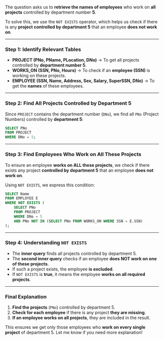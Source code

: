 

The question asks us to **retrieve the names of employees** who work on **all projects** controlled by department number **5**.  

To solve this, we use the `NOT EXISTS` operator, which helps us check if there is any **project controlled by department 5** that an employee **does not work on**.  

---

### **Step 1: Identify Relevant Tables**  
- **PROJECT (PNo, PName, PLocation, DNo)** → To get all projects controlled by **department number 5**.  
- **WORKS_ON (SSN, PNo, Hours)** → To check if an **employee (SSN)** is working on these projects.  
- **EMPLOYEE (SSN, Name, Address, Sex, Salary, SuperSSN, DNo)** → To get the **names** of these employees.  

---

### **Step 2: Find All Projects Controlled by Department 5**  
Since `PROJECT` contains the department number (`DNo`), we find all `PNo` (Project Numbers) controlled by **department 5**:

```sql
SELECT PNo 
FROM PROJECT 
WHERE DNo = 5;
```

---

### **Step 3: Find Employees Who Work on All These Projects**
To ensure an employee **works on ALL these projects**, we check if there exists any project **controlled by department 5** that an employee **does not work on**.  

Using `NOT EXISTS`, we express this condition:

```sql
SELECT Name 
FROM EMPLOYEE E
WHERE NOT EXISTS (
    SELECT PNo 
    FROM PROJECT 
    WHERE DNo = 5
    AND PNo NOT IN (SELECT PNo FROM WORKS_ON WHERE SSN = E.SSN)
);
```

---

### **Step 4: Understanding `NOT EXISTS`**
- The **inner query** finds all projects controlled by department 5.  
- The **second inner query** checks if an employee **does NOT work on one of these projects**.  
- If such a project exists, the employee **is excluded**.  
- If `NOT EXISTS` is **true**, it means the employee **works on all required projects**.  

---

### **Final Explanation**
1. **Find the projects** (`PNo`) controlled by department 5.  
2. **Check for each employee** if there is any project **they are missing**.  
3. **If an employee works on all projects**, they are included in the result.  

This ensures we get only those employees who **work on every single project** of department 5. Let me know if you need more explanation!
